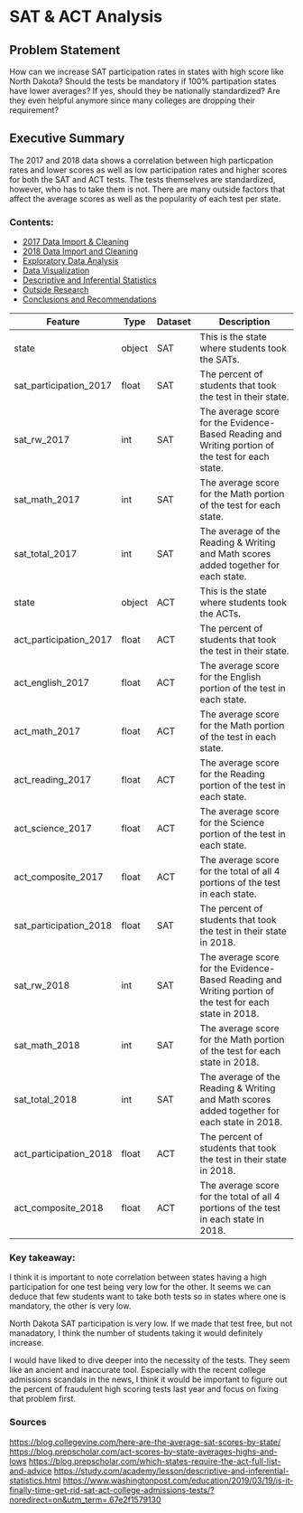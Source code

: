# SAT & ACT Analysis

## Problem Statement
How can we increase SAT participation rates in states with high score like North Dakota?  Should the tests be mandatory if 100% partipation states have lower averages?  If yes, should they be nationally standardized?  Are they even helpful anymore since many colleges are dropping their requirement? 

## Executive Summary

The 2017 and 2018 data shows a correlation between high particpation rates and lower scores as well as low participation rates and higher scores for both the SAT and ACT tests. The tests themselves are standardized, however, who has to take them is not. There are many outside factors that affect the average scores as well as the popularity of each test per state. 


### Contents:
- [2017 Data Import & Cleaning](#Data-Import-and-Cleaning)
- [2018 Data Import and Cleaning](#2018-Data-Import-and-Cleaning)
- [Exploratory Data Analysis](#Exploratory-Data-Analysis)
- [Data Visualization](#Visualize-the-data)
- [Descriptive and Inferential Statistics](#Descriptive-and-Inferential-Statistics)
- [Outside Research](#Outside-Research)
- [Conclusions and Recommendations](#Conclusions-and-Recommendations)

|Feature|Type|Dataset|Description|
|---|---|---|---|
|state|object|SAT|This is the state where students took the SATs.| 
|sat_participation_2017|float|SAT|The percent of students that took the test in their state.| 
|sat_rw_2017|int|SAT|The average score for the Evidence-Based Reading and Writing portion of the test for each state.|
|sat_math_2017|int|SAT|The average score for the Math portion of the test for each state.|
|sat_total_2017|int|SAT|The average of the Reading & Writing and Math scores added together for each state.|
|state|object|ACT|This is the state where students took the ACTs.|
|act_participation_2017|float|ACT|The percent of students that took the test in their state.|
|act_english_2017|float|ACT|The average score for the English portion of the test in each state.|
|act_math_2017|float|ACT|The average score for the Math portion of the test in each state.|
|act_reading_2017|float|ACT|The average score for the Reading portion of the test in each state.|
|act_science_2017|float|ACT|The average score for the Science portion of the test in each state.
|act_composite_2017|float|ACT|The average score for the total of all 4 portions of the test in each state.|
|sat_participation_2018|float|SAT|The percent of students that took the test in their state in 2018.| 
|sat_rw_2018|int|SAT|The average score for the Evidence-Based Reading and Writing portion of the test for each state in 2018.|
|sat_math_2018|int|SAT|The average score for the Math portion of the test for each state in 2018.|
|sat_total_2018|int|SAT|The average of the Reading & Writing and Math scores added together for each state in 2018.|
|act_participation_2018|float|ACT|The percent of students that took the test in their state in 2018.|
|act_composite_2018|float|ACT|The average score for the total of all 4 portions of the test in each state in 2018.|

### Key takeaway: 
I think it is important to note correlation between states having a high participation for one test being very low for the other.  It seems we can deduce that few students want to take both tests so in states where one is mandatory, the other is very low. 

North Dakota SAT participation is very low. If we made that test free, but not manadatory, I think the number of students taking it would definitely increase.

I would have liked to dive deeper into the necessity of the tests.  They seem like an ancient and inaccurate tool.  Especially with the recent college admissions scandals in the news, I think it would be important to figure out the percent of fraudulent high scoring tests last year and focus on fixing that problem first.


### Sources 
https://blog.collegevine.com/here-are-the-average-sat-scores-by-state/
https://blog.prepscholar.com/act-scores-by-state-averages-highs-and-lows
https://blog.prepscholar.com/which-states-require-the-act-full-list-and-advice
https://study.com/academy/lesson/descriptive-and-inferential-statistics.html
https://www.washingtonpost.com/education/2019/03/19/is-it-finally-time-get-rid-sat-act-college-admissions-tests/?noredirect=on&utm_term=.67e2f1579130
